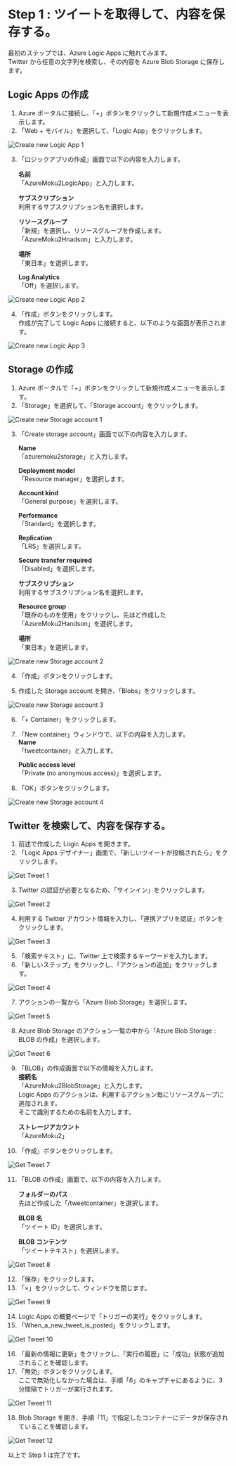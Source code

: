 # Step 1 : ツイートを取得して、内容を保存する。
最初のステップでは、Azure Logic Apps に触れてみます。  
Twitter から任意の文字列を検索し、その内容を Azure Blob Storage に保存します。

## Logic Apps の作成
1. Azure ポータルに接続し、「+」ボタンをクリックして新規作成メニューを表示します。  
2. 「Web + モバイル」を選択して、「Logic App」をクリックします。

![Create new Logic App 1](../assets/01.png)
 
3. 「ロジックアプリの作成」画面で以下の内容を入力します。  

    **名前**  
    「AzureMoku2LogicApp」と入力します。

    **サブスクリプション**  
    利用するサブスクリプション名を選択します。    
    
    **リソースグループ**  
    「新規」を選択し、リソースグループを作成します。  
    「AzureMoku2Hnadson」と入力します。
    
    **場所**  
    「東日本」を選択します。
    
    **Log Analytics**  
    「Off」を選択します。

![Create new Logic App 2](../assets/02.png)

4. 「作成」ボタンをクリックします。  
    作成が完了して Logic Apps に接続すると、以下のような画面が表示されます。

![Create new Logic App 3](../assets/03.png)

## Storage の作成
1. Azure ポータルで「+」ボタンをクリックして新規作成メニューを表示します。  
2. 「Storage」を選択して、「Storage account」をクリックします。

![Create new Storage account 1](../assets/04.png)

3. 「Create storage account」画面で以下の内容を入力します。

    **Name**  
    「azuremoku2storage」と入力します。

    **Deployment model**  
    「Resource manager」を選択します。

    **Account kind**  
    「General purpose」を選択します。

    **Performance**  
    「Standard」を選択します。

    **Replication**  
    「LRS」を選択します。

    **Secure transfer required**  
    「Disabled」を選択します。

    **サブスクリプション**  
    利用するサブスクリプション名を選択します。

    **Resource group**  
    「既存のものを使用」をクリックし、先ほど作成した「AzureMoku2Handson」を選択します。

    **場所**  
    「東日本」を選択します。

![Create new Storage account 2](../assets/05.png)

4. 「作成」ボタンをクリックします。

5. 作成した Storage account を開き、「Blobs」をクリックします。

![Create new Storage account 3](../assets/06.png)

6. 「+ Container」をクリックします。
7. 「New container」ウィンドウで、以下の内容を入力します。  
    **Name**  
    「tweetcontainer」と入力します。

    **Public access level**  
    「Private (no anonymous access)」を選択します。
8. 「OK」ボタンをクリックします。

![Create new Storage account 4](../assets/07.png)

## Twitter を検索して、内容を保存する。
1. 前述で作成した Logic Apps を開きます。
2. 「Logic Apps デザイナー」画面で、「新しいツイートが投稿されたら」をクリックします。

![Get Tweet 1](../assets/07.png)

3. Twitter の認証が必要となるため、「サインイン」をクリックします。

![Get Tweet 2](../assets/08.png)

4. 利用する Twitter アカウント情報を入力し、「連携アプリを認証」ボタンをクリックします。

![Get Tweet 3](../assets/09.png)

5. 「検索テキスト」に、Twitter 上で検索するキーワードを入力します。
6. 「新しいステップ」をクリックし、「アクションの追加」をクリックします。

![Get Tweet 4](../assets/10.png)

7. アクションの一覧から「Azure Blob Storage」を選択します。

![Get Tweet 5](../assets/11.png)

8. Azure Blob Storage のアクション一覧の中から「Azure Blob Storage : BLOB の作成」を選択します。

![Get Tweet 6](../assets/12.png)

9. 「BLOB」の作成画面で以下の情報を入力します。  
    **接続名**  
    「AzureMoku2BlobStorage」と入力します。  
    Logic Apps のアクションは、利用するアクション毎にリソースグループに追加されます。  
    そこで識別するための名前を入力します。

    **ストレージアカウント**  
    「AzureMoku2」

10. 「作成」ボタンをクリックします。

![Get Tweet 7](../assets/13.png)

11. 「BLOB の作成」画面で、以下の内容を入力します。

    **フォルダーのパス**  
    先ほど作成した「/tweetcontainer」を選択します。

    **BLOB 名**  
    「ツイート ID」を選択します。

    **BLOB コンテンツ**  
    「ツイートテキスト」を選択します。

![Get Tweet 8](../assets/14.png)

12. 「保存」をクリックします。
13. 「×」をクリックして、ウィンドウを閉じます。

![Get Tweet 9](../assets/15.png)

14. Logic Apps の概要ページで「トリガーの実行」をクリックします。
15. 「When_a_new_tweet_is_posted」をクリックします。

![Get Tweet 10](../assets/16.png)

16. 「最新の情報に更新」をクリックし、「実行の履歴」に「成功」状態が追加されることを確認します。
17. 「無効」ボタンをクリックします。  
    ここで無効化しなかった場合は、手順「6」のキャプチャにあるように、3 分間隔でトリガーが実行されます。

![Get Tweet 11](../assets/17.png)

18. Blob Storage を開き、手順「11」で指定したコンテナーにデータが保存されていることを確認します。

![Get Tweet 12](../assets/18.png)

以上で Step 1 は完了です。  
